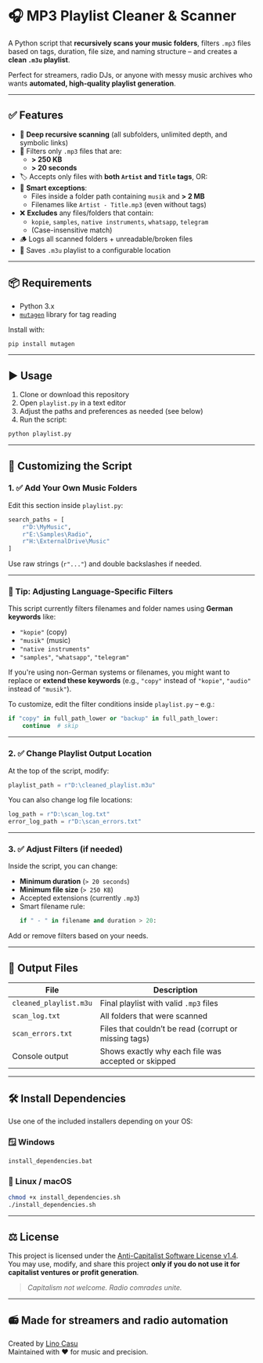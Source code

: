 # 🎧 MP3 Playlist Cleaner & Scanner

A Python script that **recursively scans your music folders**, filters `.mp3` files based on tags, duration, file size, and naming structure – and creates a **clean `.m3u` playlist**.

Perfect for streamers, radio DJs, or anyone with messy music archives who wants **automated, high-quality playlist generation**.

---

## ✅ Features

- 🔁 **Deep recursive scanning** (all subfolders, unlimited depth, and symbolic links)
- 🎵 Filters only `.mp3` files that are:
  - **> 250 KB**
  - **> 20 seconds**
- 🏷️ Accepts only files with **both `Artist` and `Title` tags**, OR:
- 🧠 **Smart exceptions**:
  - Files inside a folder path containing `musik` and **> 2 MB**
  - Filenames like `Artist - Title.mp3` (even without tags)
- ❌ **Excludes** any files/folders that contain:
  - `kopie`, `samples`, `native instruments`, `whatsapp`, `telegram`
  - (Case-insensitive match)
- 🪵 Logs all scanned folders + unreadable/broken files
- 📂 Saves `.m3u` playlist to a configurable location

---

## 📦 Requirements

- Python 3.x
- [`mutagen`](https://pypi.org/project/mutagen/) library for tag reading

Install with:

```bash
pip install mutagen
```

---

## ▶️ Usage

1. Clone or download this repository
2. Open `playlist.py` in a text editor
3. Adjust the paths and preferences as needed (see below)
4. Run the script:

```bash
python playlist.py
```

---

## 🔧 Customizing the Script

### 1. ✅ Add Your Own Music Folders

Edit this section inside `playlist.py`:

```python
search_paths = [
    r"D:\MyMusic",
    r"E:\Samples\Radio",
    r"H:\ExternalDrive\Music"
]
```

Use raw strings (`r"..."`) and double backslashes if needed.

---

### 🧩 Tip: Adjusting Language-Specific Filters

This script currently filters filenames and folder names using **German keywords** like:

- `"kopie"` (copy)
- `"musik"` (music)
- `"native instruments"`
- `"samples"`, `"whatsapp"`, `"telegram"`

If you're using non-German systems or filenames, you might want to replace or **extend these keywords** (e.g., `"copy"` instead of `"kopie"`, `"audio"` instead of `"musik"`).

To customize, edit the filter conditions inside `playlist.py` – e.g.:

```python
if "copy" in full_path_lower or "backup" in full_path_lower:
    continue  # skip
```

---

### 2. ✅ Change Playlist Output Location

At the top of the script, modify:

```python
playlist_path = r"D:\cleaned_playlist.m3u"
```

You can also change log file locations:

```python
log_path = r"D:\scan_log.txt"
error_log_path = r"D:\scan_errors.txt"
```

---

### 3. ✅ Adjust Filters (if needed)

Inside the script, you can change:

- **Minimum duration** (`> 20 seconds`)
- **Minimum file size** (`> 250 KB`)
- Accepted extensions (currently `.mp3`)
- Smart filename rule:
  ```python
  if " - " in filename and duration > 20:
  ```

Add or remove filters based on your needs.

---

## 📁 Output Files

| File | Description |
|------|-------------|
| `cleaned_playlist.m3u` | Final playlist with valid `.mp3` files |
| `scan_log.txt`         | All folders that were scanned |
| `scan_errors.txt`      | Files that couldn’t be read (corrupt or missing tags) |
| Console output         | Shows exactly why each file was accepted or skipped |

---

## 🛠 Install Dependencies

Use one of the included installers depending on your OS:

### 🪟 Windows

```bat
install_dependencies.bat
```

### 🐧 Linux / macOS

```bash
chmod +x install_dependencies.sh
./install_dependencies.sh
```

---

## ⚖️ License

This project is licensed under the [Anti-Capitalist Software License v1.4](https://anticapitalist.software).  
You may use, modify, and share this project **only if you do not use it for capitalist ventures or profit generation**.

> *Capitalism not welcome. Radio comrades unite.*

---

## 📻 Made for streamers and radio automation

Created by [Lino Casu](https://github.com/LinoCasu)  
Maintained with ❤️ for music and precision.
